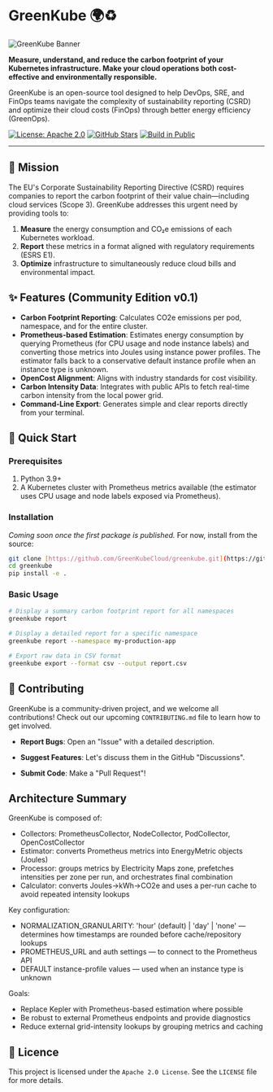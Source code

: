 # GreenKube 🌍♻️

![GreenKube Banner](https://placehold.co/1200x400/2D8A5F/FFFFFF?text=GreenKube&font=raleway)

**Measure, understand, and reduce the carbon footprint of your Kubernetes infrastructure. Make your cloud operations both cost-effective and environmentally responsible.**

GreenKube is an open-source tool designed to help DevOps, SRE, and FinOps teams navigate the complexity of sustainability reporting (CSRD) and optimize their cloud costs (FinOps) through better energy efficiency (GreenOps).

[![License: Apache 2.0](https://img.shields.io/badge/License-Apache_2.0-blue.svg)](https://opensource.org/licenses/Apache-2.0)
[![GitHub Stars](https://img.shields.io/github/stars/GreenKubeCloud/greenkube?style=social)](https://github.com/GreenKubeCloud/greenkube/stargazers)
[![Build in Public](https://img.shields.io/badge/Build%20in-Public-blueviolet)](https://github.com/GreenKubeCloud/greenkube)

---

## 🎯 Mission

The EU's Corporate Sustainability Reporting Directive (CSRD) requires companies to report the carbon footprint of their value chain—including cloud services (Scope 3). GreenKube addresses this urgent need by providing tools to:

1.  **Measure** the energy consumption and CO₂e emissions of each Kubernetes workload.
2.  **Report** these metrics in a format aligned with regulatory requirements (ESRS E1).
3.  **Optimize** infrastructure to simultaneously reduce cloud bills and environmental impact.

## ✨ Features (Community Edition v0.1)

* **Carbon Footprint Reporting**: Calculates CO2e emissions per pod, namespace, and for the entire cluster.
* **Prometheus-based Estimation**: Estimates energy consumption by querying Prometheus (for CPU usage and node instance labels) and converting those metrics into Joules using instance power profiles. The estimator falls back to a conservative default instance profile when an instance type is unknown.
* **OpenCost Alignment**: Aligns with industry standards for cost visibility.
* **Carbon Intensity Data**: Integrates with public APIs to fetch real-time carbon intensity from the local power grid.
* **Command-Line Export**: Generates simple and clear reports directly from your terminal.

## 🚀 Quick Start

### Prerequisites

1.  Python 3.9+
2.  A Kubernetes cluster with Prometheus metrics available (the estimator uses CPU usage and node labels exposed via Prometheus).

### Installation

*Coming soon once the first package is published.* For now, install from the source:

```bash
git clone [https://github.com/GreenKubeCloud/greenkube.git](https://github.com/GreenKubeCloud/greenkube.git)
cd greenkube
pip install -e .
```

### Basic Usage

```bash
# Display a summary carbon footprint report for all namespaces
greenkube report

# Display a detailed report for a specific namespace
greenkube report --namespace my-production-app

# Export raw data in CSV format
greenkube export --format csv --output report.csv
```

## 🤝 Contributing
GreenKube is a community-driven project, and we welcome all contributions! Check out our upcoming `CONTRIBUTING.md` file to learn how to get involved.

* **Report Bugs**: Open an "Issue" with a detailed description.

* **Suggest Features**: Let's discuss them in the GitHub "Discussions".

* **Submit Code**: Make a "Pull Request"!


## Architecture Summary

GreenKube is composed of:

- Collectors: PrometheusCollector, NodeCollector, PodCollector, OpenCostCollector
- Estimator: converts Prometheus metrics into EnergyMetric objects (Joules)
- Processor: groups metrics by Electricity Maps zone, prefetches intensities
	per zone per run, and orchestrates final combination
- Calculator: converts Joules→kWh→CO2e and uses a per-run cache to avoid
	repeated intensity lookups

Key configuration:

- NORMALIZATION_GRANULARITY: 'hour' (default) | 'day' | 'none' — determines
	how timestamps are rounded before cache/repository lookups
- PROMETHEUS_URL and auth settings — to connect to the Prometheus API
- DEFAULT instance-profile values — used when an instance type is unknown

Goals:

- Replace Kepler with Prometheus-based estimation where possible
- Be robust to external Prometheus endpoints and provide diagnostics
- Reduce external grid-intensity lookups by grouping metrics and caching

## 📄 Licence

This project is licensed under the `Apache 2.0 License`. See the `LICENSE` file for more details.